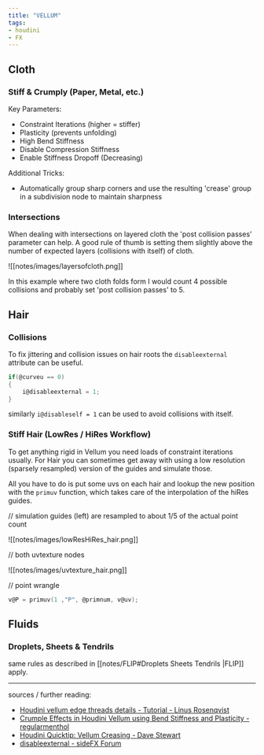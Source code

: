 ```yaml
---
title: "VELLUM"
tags:
- houdini
- FX
---
```


## Cloth

### Stiff & Crumply (Paper, Metal, etc.)

Key Parameters:
- Constraint Iterations (higher = stiffer)
- Plasticity (prevents unfolding)
- High Bend Stiffness
- Disable Compression Stiffness
- Enable Stiffness Dropoff (Decreasing)

Additional Tricks:
- Automatically group sharp corners and use the resulting 'crease' group in a subdivision node to maintain sharpness

### Intersections
When dealing with intersections on layered cloth the 'post collision passes' parameter can help. A good rule of thumb is setting them slightly above the number of expected layers (collisions with itself) of cloth.

![[notes/images/layersofcloth.png]]

In this example where two cloth folds form I would count 4 possible collisions and probably set 'post collision passes' to 5.
## Hair

### Collisions
To fix jittering and collision issues on hair roots the `disableexternal` attribute can be useful.

```C
if(@curveu == 0)
{
	i@disableexternal = 1;
}
```

similarly `i@disableself = 1` can be used to avoid collisions with itself.

### Stiff Hair (LowRes / HiRes Workflow)

To get anything rigid in Vellum you need loads of constraint iterations usually. For Hair you can sometimes get away with using a low resolution (sparsely resampled) version of the guides and simulate those. 

All you have to do is put some uvs on each hair and lookup the new position with the `primuv` function, which takes care of the interpolation of the hiRes guides.

// simulation guides (left) are resampled to about 1/5 of the actual point count

![[notes/images/lowResHiRes_hair.png]]

// both uvtexture nodes

![[notes/images/uvtexture_hair.png]]

// point wrangle

```C
v@P = primuv(1 ,"P", @primnum, v@uv);
```

## Fluids
### Droplets, Sheets & Tendrils
same rules as described in [[notes/FLIP#Droplets Sheets Tendrils |FLIP]] apply.


---

sources / further reading:
- [Houdini vellum edge threads details - Tutorial - Linus Rosenqvist](https://www.youtube.com/watch?v=3IidlkG-VmM)
- [Crumple Effects in Houdini Vellum using Bend Stiffness and Plasticity - regularmenthol](https://www.youtube.com/watch?v=64ujNBGQ7P8)
- [Houdini Quicktip: Vellum Creasing - Dave Stewart](https://vimeo.com/601670425)
- [disableexternal - sideFX Forum](https://www.sidefx.com/forum/topic/60379/?page=1)


